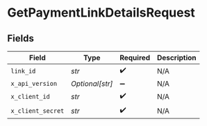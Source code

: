 # GetPaymentLinkDetailsRequest


## Fields

| Field              | Type               | Required           | Description        |
| ------------------ | ------------------ | ------------------ | ------------------ |
| `link_id`          | *str*              | :heavy_check_mark: | N/A                |
| `x_api_version`    | *Optional[str]*    | :heavy_minus_sign: | N/A                |
| `x_client_id`      | *str*              | :heavy_check_mark: | N/A                |
| `x_client_secret`  | *str*              | :heavy_check_mark: | N/A                |